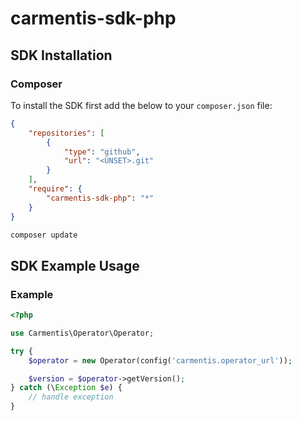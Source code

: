 # carmentis-sdk-php

## SDK Installation

### Composer

To install the SDK first add the below to your `composer.json` file:

```json
{
    "repositories": [
        {
            "type": "github",
            "url": "<UNSET>.git"
        }
    ],
    "require": {
        "carmentis-sdk-php": "*"
    }
}
```
```bash
composer update
```
## SDK Example Usage

### Example

```php
<?php

use Carmentis\Operator\Operator;

try {
    $operator = new Operator(config('carmentis.operator_url'));

    $version = $operator->getVersion();
} catch (\Exception $e) {
    // handle exception
}
```
